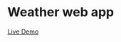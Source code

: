 # Weather web app

[Live Demo]([https://weather-web-app-production.up.railway.app/](https://weather-bvqj.onrender.com/)https://weather-bvqj.onrender.com/)
